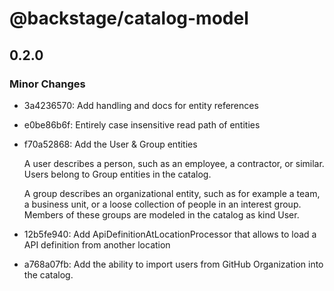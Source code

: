 # @backstage/catalog-model

## 0.2.0
### Minor Changes

- 3a4236570: Add handling and docs for entity references
- e0be86b6f: Entirely case insensitive read path of entities
- f70a52868: Add the User & Group entities
  
  A user describes a person, such as an employee, a contractor, or similar. Users belong to Group entities in the catalog.
  
  A group describes an organizational entity, such as for example a team, a business unit, or a loose collection of people in an interest group. Members of these groups are modeled in the catalog as kind User.
- 12b5fe940: Add ApiDefinitionAtLocationProcessor that allows to load a API definition from another location
- a768a07fb: Add the ability to import users from GitHub Organization into the catalog.
